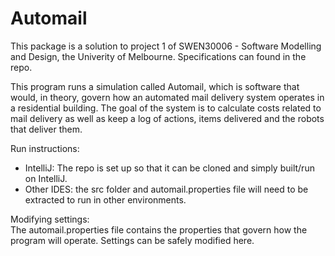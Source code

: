 # Automail #
This package is a solution to project 1 of SWEN30006 - Software Modelling and Design,
the Univerity of Melbourne. Specifications can found in the repo.

This program runs a simulation called Automail, which is software that would, in theory,
govern how an automated mail delivery system operates in a residential building. The 
goal of the system is to calculate costs related to mail delivery as well as keep a 
log of actions, items delivered and the robots that deliver them.

Run instructions:  
- IntelliJ: The repo is set up so that it can be cloned and simply built/run on 
IntelliJ.
- Other IDES: the src folder and automail.properties file will need to be extracted
to run in other environments.

Modifying settings:  
The automail.properties file contains the properties that govern how the program will
operate. Settings can be safely modified here.
